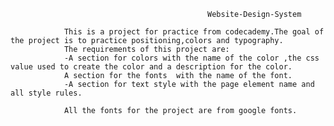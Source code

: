                                                 Website-Design-System
                
                This is a project for practice from codecademy.The goal of the project is to practice positioning,colors and typography.
                The requirements of this project are:
                -A section for colors with the name of the color ,the css value used to create the color and a description for the color.
                A section for the fonts  with the name of the font.
                -A section for text style with the page element name and all style rules.
                
                All the fonts for the project are from google fonts.
